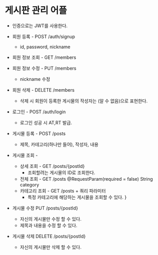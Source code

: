 # 게시판 관리 어플

- 인증으로는 JWT를 사용한다.


- 회원 등록  - POST /auth/signup
	- id, password, nickname 


- 회원 정보 조회 - GET /members


- 회원 정보 수정 - PUT /members
	- nickname 수정


- 회원 삭제 - DELETE /members
	- 삭제 시 회원이 등록한 게시물의 작성자는 (알 수 없음)으로 표현한다.


- 로그인 - POST /auth/login
	- 로그인 성공 시 AT,RT 발급.


- 게시물 등록 - POST /posts
	- 제목, 카테고리(하나만 들어), 작성자, 내용


- 게시물 조회 -
	- 상세 조회 - GET /posts/{postId}
		- 조회할려는 게시물의 ID로 조회한다.
	- 전체 조회  - GET /posts @RequestParam(required = false) String category
	- 카테고리 조회 - GET /posts + 쿼리 파라미터 
		- 특정 카테고리에 해당하는 게시물을 조회할 수 있다.	}


- 게시물 수정  PUT /posts/{postId}
	- 자신의 게시물만 수정 할 수 있다.
	- 제목과 내용을 수정 할 수 있다.


- 게시물 삭제  DELETE /posts/{postId}
	- 자신의 게시물만 삭제 할 수 있다.
